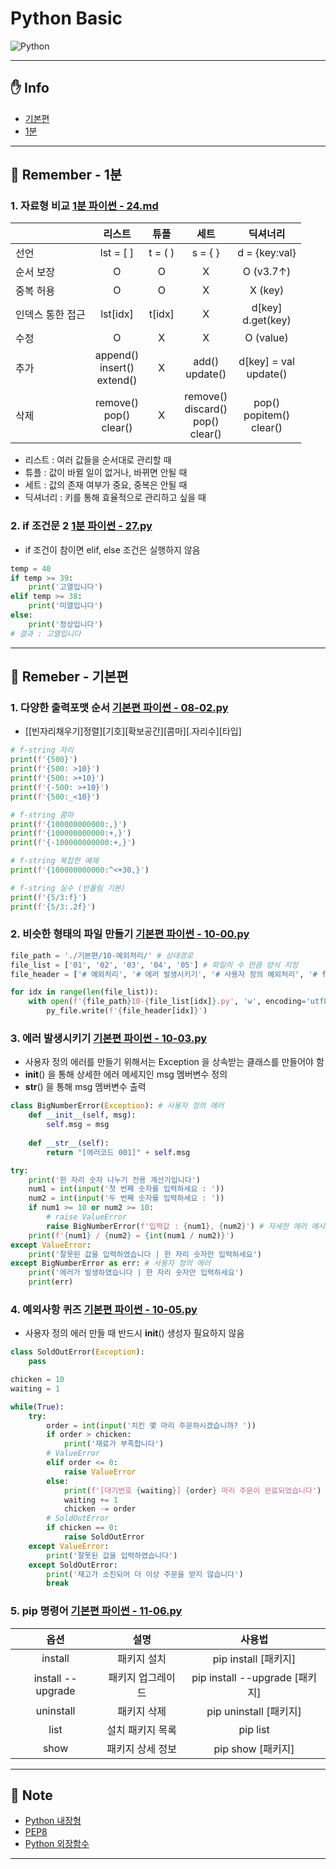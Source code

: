 # Python Basic

<img alt="Python" src ="https://img.shields.io/badge/Python-3776AB.svg?&style=for-the-badge&logo=Python&logoColor=white"/>

___

## ✋ Info
- [기본편](/%EA%B8%B0%EB%B3%B8%ED%8E%B8/)
- [1분](/1%EB%B6%84/)
___

## 📌 Remember - 1분

### 1. 자료형 비교 [1분 파이썬 - 24.md](/1%EB%B6%84/24.md)

||리스트|튜플|세트|딕셔너리|
|:--|:--:|:--:|:--:|:--:|
|선언|lst = [ ]|t = ( )|s = { }|d = {key:val}|
|순서 보장|O|O|X|O (v3.7↑)|
|중복 허용|O|O|X|X (key)|
|인덱스 통한 접근|lst[idx]|t[idx]|X|d[key] <br> d.get(key)|
|수정|O|X|X|O (value)|
|추가|append() <br> insert() <br> extend()|X|add() <br> update()|d[key] = val <br> update()|
|삭제|remove() <br> pop() <br> clear()|X|remove() <br> discard() <br> pop() <br> clear()|pop() <br> popitem() <br> clear()|

- 리스트 : 여러 값들을 순서대로 관리할 때
- 튜플 : 값이 바뀔 일이 없거나, 바뀌면 안될 때
- 세트 : 값의 존재 여부가 중요, 중복은 안될 때
- 딕셔너리 : 키를 통해 효율적으로 관리하고 싶을 때

### 2. if 조건문 2 [1분 파이썬 - 27.py](/1%EB%B6%84/27.py)

- if 조건이 참이면 elif, else 조건은 실행하지 않음
```python
temp = 40
if temp >= 39:
    print('고열입니다')
elif temp >= 38:
    print('미열입니다')
else:
    print('정상입니다')
# 결과 : 고열입니다
```

___

## 📌 Remeber - 기본편

### 1. 다양한 출력포맷 순서 [기본편 파이썬 - 08-02.py](/%EA%B8%B0%EB%B3%B8%ED%8E%B8/08-%EC%9E%85%EC%B6%9C%EB%A0%A5/08-02.py)

- [[빈자리채우기]정렬][기호][확보공간][콤마][.자리수][타입]
```python
# f-string 자리
print(f'{500}')
print(f'{500: >10}')
print(f'{500: >+10}')
print(f'{-500: >+10}')
print(f'{500:_<10}')

# f-string 콤마
print(f'{100000000000:,}')
print(f'{100000000000:+,}')
print(f'{-100000000000:+,}')

# f-string 복잡한 예제
print(f'{100000000000:^<+30,}')

# f-string 실수 (반올림 기본)
print(f'{5/3:f}')
print(f'{5/3:.2f}')
```

### 2. 비슷한 형태의 파일 만들기 [기본편 파이썬 - 10-00.py](/%EA%B8%B0%EB%B3%B8%ED%8E%B8/10-%EC%98%88%EC%99%B8%EC%B2%98%EB%A6%AC/10-00.py)

```python
file_path = './기본편/10-예외처리/' # 상대경로
file_list = ['01', '02', '03', '04', '05'] # 파일의 수 만큼 양식 지정
file_header = ['# 예외처리', '# 에러 발생시키기', '# 사용자 정의 예외처리', '# finally', '# 퀴즈'] # 파일의 상단 문구 지정

for idx in range(len(file_list)):
    with open(f'{file_path}10-{file_list[idx]}.py', 'w', encoding='utf8') as py_file:
        py_file.write(f'{file_header[idx]}')
```

### 3. 에러 발생시키기 [기본편 파이썬 - 10-03.py](/%EA%B8%B0%EB%B3%B8%ED%8E%B8/10-%EC%98%88%EC%99%B8%EC%B2%98%EB%A6%AC/10-03.py)

- 사용자 정의 에러를 만들기 위해서는 Exception 을 상속받는 클래스를 만들어야 함
- __init__() 을 통해 상세한 에러 메세지인 msg 멤버변수 정의
- __str__() 을 통해 msg 멤버변수 출력

```python
class BigNumberError(Exception): # 사용자 정의 에러
    def __init__(self, msg):
        self.msg = msg
    
    def __str__(self):
        return "[에러코드 001]" + self.msg

try:
    print('한 자리 숫자 나누기 전용 계산기입니다')
    num1 = int(input('첫 번째 숫자를 입력하세요 : '))
    num2 = int(input('두 번째 숫자를 입력하세요 : '))
    if num1 >= 10 or num2 >= 10:
        # raise ValueError
        raise BigNumberError(f'입력값 : {num1}, {num2}') # 자세한 에러 메시지
    print(f'{num1} / {num2} = {int(num1 / num2)}')
except ValueError:
    print('잘못된 값을 입력하였습니다 | 한 자리 숫자만 입력하세요')
except BigNumberError as err: # 사용자 정의 에러
    print('에러가 발생하였습니다 | 한 자리 숫자만 입력하세요')
    print(err)
```

### 4. 예외사항 퀴즈 [기본편 파이썬 - 10-05.py](/%EA%B8%B0%EB%B3%B8%ED%8E%B8/10-%EC%98%88%EC%99%B8%EC%B2%98%EB%A6%AC/10-05.py)

- 사용자 정의 에러 만들 때 반드시 __init__() 생성자 필요하지 않음

```python
class SoldOutError(Exception):
    pass

chicken = 10
waiting = 1

while(True):
    try:
        order = int(input('치킨 몇 마리 주문하시겠습니까? '))
        if order > chicken:
            print('재료가 부족합니다')
        # ValueError
        elif order <= 0:
            raise ValueError
        else:
            print(f'[대기번호 {waiting}] {order} 마리 주문이 완료되었습니다')
            waiting += 1
            chicken -= order
        # SoldOutError
        if chicken == 0:
            raise SoldOutError
    except ValueError:
        print('잘못된 값을 입력하였습니다')
    except SoldOutError:
        print('재고가 소진되어 더 이상 주문을 받지 않습니다')
        break
```

### 5. pip 명령어 [기본편 파이썬 - 11-06.py](/%EA%B8%B0%EB%B3%B8%ED%8E%B8/11-%EB%AA%A8%EB%93%88%EA%B3%BC%ED%8C%A8%ED%82%A4%EC%A7%80/11-06.py)

|옵션|설명|사용법|
|:--:|:--:|:--:|
|install|패키지 설치|pip install [패키지]|
|install --upgrade|패키지 업그레이드|pip install --upgrade [패키지]|
|uninstall|패키지 삭제|pip uninstall [패키지]|
|list|설치 패키지 목록|pip list|
|show|패키지 상세 정보|pip show [패키지]|
___

## 📜 Note
- [Python 내장형](https://docs.python.org/ko/3/library/stdtypes.html)
- [PEP8](https://peps.python.org/pep-0008/)
- [Python 외장함수](https://docs.python.org/3/py-modindex.html)
___